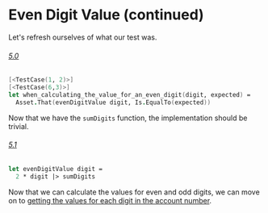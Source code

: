 # Even Digit Value (continued)

Let's refresh ourselves of what our test was.

###### [5.0](../../tree/step-5-0/example/LuhnKataExample)
```fsharp
[<TestCase(1, 2)>]
[<TestCase(6,3)>]
let when_calculating_the_value_for_an_even_digit(digit, expected) =
  Asset.That(evenDigitValue digit, Is.EqualTo(expected))
```

Now that we have the `sumDigits` function, the implementation should be trivial.

###### [5.1](../../tree/step-5-1/example/LuhnKataExample)
```fsharp
let evenDigitValue digit =
  2 * digit |> sumDigits
```

Now that we can calculate the values for even and odd digits, we can move on to [getting the values for each digit in the account number](step-6.md).
